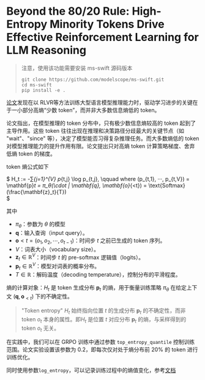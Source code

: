 # Beyond the 80/20 Rule: High-Entropy Minority Tokens Drive Effective Reinforcement Learning for LLM Reasoning

> 注意，使用该功能需要安装 ms-swift 源码版本
>```
>git clone https://github.com/modelscope/ms-swift.git
>cd ms-swift
>pip install -e .
>```


[论文](https://arxiv.org/abs/2506.01939)发现在以 RLVR等方法训练大型语言模型推理能力时，驱动学习进步的关键在于一小部分高熵“少数 token”，而并非大多数信息熵低的 token。

论文指出，在模型推理的 token 分布中，只有极少数信息熵较高的 token 起到了主导作用。这些 token 往往出现在推理和决策路径分歧最大的关键节点（如 "wait"、"since" 等），决定了模型能否习得复杂推理任务。而大多数熵低的 token 对模型推理能力的提升作用有限。论文提出只对高熵 token 计算策略梯度、舍弃低熵 token 的梯度。


token 熵公式如下

$
H_t := -∑_{j=1}^{V} p_{t,j} \log p_{t,j}, \qquad where (p_{t,1}, ···, p_{t,V}) = \mathbf{p}_t = π_θ(\cdot | \mathbf{q}, \mathbf{o}_{<t}) = \text{Softmax}(\frac{\mathbf{z}_t}{T}) \
$

其中
- $\pi_\theta$：参数为 $\theta$ 的模型
- $\mathbf{q}$：输入查询（input query）。
- $\mathbf{o}{<t} = (o_1, o_2, \cdots, o_{t-1})$：时间步 $t$ 之前已生成的 token 序列。
- $V$：词表大小（vocabulary size）。
- $\mathbf{z}_t \in \mathbb{R}^V$：时间步 $t$ 的 pre-softmax 逻辑值（logits）。
- $\mathbf{p}_t \in \mathbb{R}^V$：模型对词表的概率分布。
- $T \in \mathbb{R}$：解码温度（decoding temperature），控制分布的平滑程度。

熵的计算对象：$H_t$ 是 token 生成分布 $\mathbf{p}_t$ 的熵，用于衡量训练策略 $\pi_\theta$ 在给定上下文 $(\mathbf{q}, \mathbf{o}_{<t})$ 下的不确定性。

> "Token entropy" $H_t$ 始终指向位置 $t$ 的生成分布 $\mathbf{p}_t$ 的不确定性，而非 token $o_t$ 本身的属性。即$H_t$ 是位置 $t$ 对应分布 $\mathbf{p}_t$ 的熵，与采样得到的 token $o_t$ 无关。


在实践中，我们可以在 GRPO 训练中通过参数 `top_entropy_quantile` 控制训练范围。论文实验设置该参数为 0.2，即每次仅对处于熵分布前 20% 的 token 进行训练优化。

同时使用参数`log_entropy`，可以记录训练过程中的熵值变化，参考[文档](../GetStarted/GRPO.md#logged-metrics)
